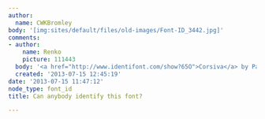 ```yaml
---
author:
  name: CWKBromley
body: '[img:sites/default/files/old-images/Font-ID_3442.jpg]'
comments:
- author:
    name: Renko
    picture: 111443
  body: '<a href="http://www.identifont.com/show?65O">Corsiva</a> by Patricia Saunders. '
  created: '2013-07-15 12:45:19'
date: '2013-07-15 11:47:12'
node_type: font_id
title: Can anybody identify this font?

---
```

